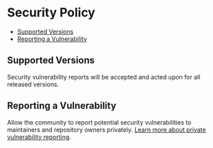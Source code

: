 # Security Policy

<!-- START doctoc generated TOC please keep comment here to allow auto update -->
<!-- DON'T EDIT THIS SECTION, INSTEAD RE-RUN doctoc TO UPDATE -->

- [Supported Versions](#supported-versions)
- [Reporting a Vulnerability](#reporting-a-vulnerability)

<!-- END doctoc generated TOC please keep comment here to allow auto update -->

## Supported Versions

Security vulnerability reports will be accepted and acted upon for all released versions.

## Reporting a Vulnerability

Allow the community to report potential security vulnerabilities to maintainers and repository owners privately.
[Learn more about private vulnerability reporting](https://docs.github.com/en/code-security/security-advisories/guidance-on-reporting-and-writing/privately-reporting-a-security-vulnerability).
